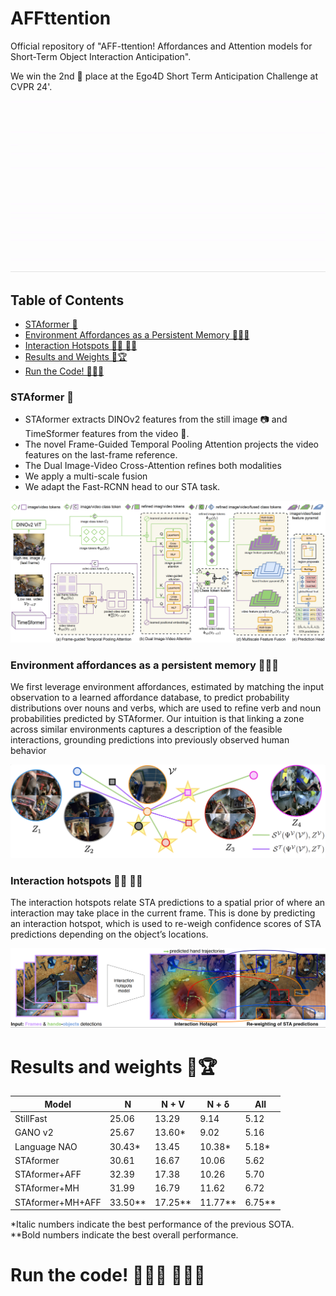 

# AFFttention
Official repository of "AFF-ttention! Affordances and Attention models for Short-Term Object Interaction Anticipation".

We win the 2nd 🥈 place at the Ego4D Short Term Anticipation Challenge at CVPR 24'.

![Teaser gif](images_GitHub_Affttention/teaser.gif)

## Table of Contents
- [STAformer 🤖](#staformer-)
- [Environment Affordances as a Persistent Memory 🧠💭🧠](#environment-affordances-as-a-persistent-memory-)
- [Interaction Hotspots 🫳🏻 🖐🏻](#interaction-hotspots-)
- [Results and Weights 🥈🏆](#results-and-weights-)
- [Run the Code! 🧑🏽‍💻](#run-the-code-)

### STAformer 🤖

* STAformer extracts DINOv2 features from the still image 📷 and TimeSformer features from the video 🎥.
* The novel Frame-Guided Temporal Pooling Attention projects the video features on the last-frame reference.
* The Dual Image-Video Cross-Attention refines both modalities
* We apply a multi-scale fusion
* We adapt the Fast-RCNN head to our STA task.

![Backbone](images_GitHub_Affttention/architecture.png)

### Environment affordances as a persistent memory 🧠💭🧠

We first leverage environment affordances, estimated by matching the input observation to a learned affordance database, to predict probability distributions over nouns and verbs, which are used to refine verb and noun probabilities predicted by STAformer. Our intuition is that linking a zone across similar environments captures a description of the feasible interactions, grounding predictions into previously observed human behavior

![Env_Aff](images_GitHub_Affttention/env_aff.png)

### Interaction hotspots 🫳🏻 🖐🏻

The interaction hotspots relate STA predictions to a spatial prior of where an interaction may take place in the current frame. This is done by predicting an interaction hotspot, which is used to re-weigh confidence scores of STA predictions depending on the object’s locations.

![Env_Aff](images_GitHub_Affttention/int_hotspots.png)

# Results and weights 🥈🏆

| Model               | N      | N + V  | N + δ  | All  |
|---------------------|--------|--------|--------|------|
| StillFast           | 25.06  | 13.29  | 9.14   | 5.12 |
| GANO v2             | 25.67  | 13.60* | 9.02   | 5.16 |
| Language NAO        | 30.43* | 13.45  | 10.38* | 5.18*|
| STAformer           | 30.61  | 16.67  | 10.06  | 5.62 |
| STAformer+AFF       | 32.39  | 17.38  | 10.26  | 5.70 |
| STAformer+MH        | 31.99  | 16.79  | 11.62  | 6.72 |
| STAformer+MH+AFF    | 33.50**| 17.25**| 11.77**| 6.75**|

*Italic numbers indicate the best performance of the previous SOTA.
**Bold numbers indicate the best overall performance.

# Run the code! 🧑🏽‍💻 🧑🏽‍💻

